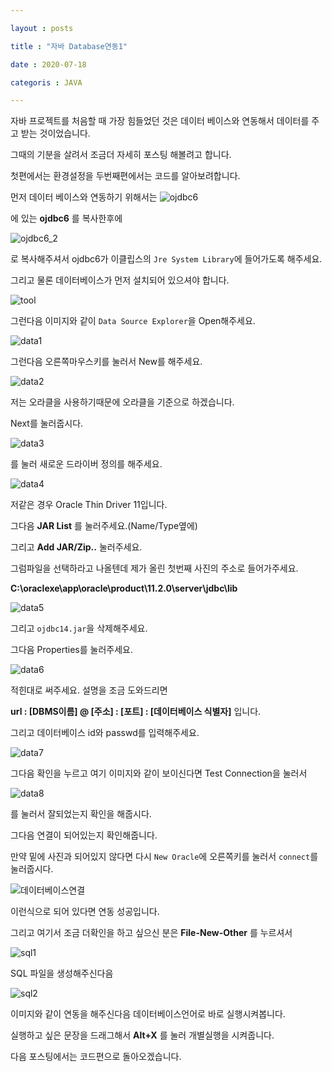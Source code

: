```yaml
---

layout : posts

title : "자바 Database연동1"

date : 2020-07-18

categoris : JAVA

---
```


자바 프로젝트를 처음할 때 가장 힘들었던 것은 데이터 베이스와 연동해서 데이터를 주고 받는 것이었습니다.

그때의 기분을 살려서 조금더 자세히 포스팅 해볼려고 합니다.

첫편에서는 환경설정을 두번째편에서는 코드를 알아보려합니다.

먼저 데이터 베이스와 연동하기 위해서는
![ojdbc6](https://user-images.githubusercontent.com/66049273/87856713-d4588780-c95b-11ea-9721-5473794a52a2.png)

에 있는 **ojdbc6** 를 복사한후에


![ojdbc6_2](https://user-images.githubusercontent.com/66049273/87856725-e9cdb180-c95b-11ea-9bfd-265bf63ba5ec.png)

로 복사해주셔서 ojdbc6가 이클립스의 `Jre System Library`에 들어가도록 해주세요.

그리고 물론 데이터베이스가 먼저 설치되어 있으셔야 합니다.

![tool](https://user-images.githubusercontent.com/66049273/87856885-2c43be00-c95d-11ea-8d2e-671d296b0d5a.png)

그런다음 이미지와 같이 `Data Source Explorer`을 Open해주세요.

![data1](https://user-images.githubusercontent.com/66049273/87856979-f226ec00-c95d-11ea-8fdb-cf90de8ab56d.png)

그런다음 오른쪽마우스키를 눌러서 New를 해주세요.

![data2](https://user-images.githubusercontent.com/66049273/87856980-f2bf8280-c95d-11ea-8b7b-e6eef54c8923.png)

저는 오라클을 사용하기때문에 오라클을 기준으로 하겠습니다.  

Next를 눌러줍시다.

![data3](https://user-images.githubusercontent.com/66049273/87856981-f3581900-c95d-11ea-890a-fd678b67043c.png)

를 눌러 새로운 드라이버 정의를 해주세요.

![data4](https://user-images.githubusercontent.com/66049273/87856982-f3f0af80-c95d-11ea-87c2-1ab8bf38a8ca.png)

저같은 경우 Oracle Thin Driver 11입니다.

그다음 **JAR List** 를 눌러주세요.(Name/Type옆에)

그리고 **Add JAR/Zip..** 눌러주세요.

그럼파일을 선택하라고 나올텐데 제가 올린  첫번째 사진의 주소로 들어가주세요.

**C:\oraclexe\app\oracle\product\11.2.0\server\jdbc\lib**

![data5](https://user-images.githubusercontent.com/66049273/87857186-b2610400-c95f-11ea-9542-9fcabaf30b71.png)

그리고 `ojdbc14.jar`을 삭제해주세요.

그다음 Properties를 눌러주세요.

![data6](https://user-images.githubusercontent.com/66049273/87857187-b2610400-c95f-11ea-8ab4-ae8e1869e6cb.png)

적힌대로 써주세요. 설명을 조금 도와드리면

**url : [DBMS이름] @ [주소] : [포트] : [데이터베이스 식별자]** 입니다.

그리고 데이터베이스 id와 passwd를 입력해주세요.

![data7](https://user-images.githubusercontent.com/66049273/87857184-b12fd700-c95f-11ea-8219-f74cd862d4a7.png)

그다음 확인을 누르고 여기 이미지와 같이 보이신다면 Test Connection을 눌러서

![data8](https://user-images.githubusercontent.com/66049273/87857324-dec95000-c960-11ea-8e2a-14638cba7a94.png)

를 눌러서 잘되었는지 확인을 해줍시다.

그다음 연결이 되어있는지 확인해줍니다.

만약 밑에 사진과 되어있지 않다면 다시 `New Oracle`에 오른쪽키를 눌러서 `connect`를 눌러줍시다.


![데이터베이스연결](https://user-images.githubusercontent.com/66049273/87856315-53988c00-c959-11ea-940d-d17970bdfe41.png)

이런식으로 되어 있다면 연동 성공입니다.

그리고 여기서 조금 더확인을 하고 싶으신 분은
**File-New-Other** 를 누르셔서

![sql1](https://user-images.githubusercontent.com/66049273/87857442-a0806080-c961-11ea-84e5-938b196cbd27.png)

SQL 파일을 생성해주신다음

![sql2](https://user-images.githubusercontent.com/66049273/87857441-9f4f3380-c961-11ea-8a29-2512d6380850.png)

이미지와 같이 연동을 해주신다음 데이터베이스언어로 바로 실행시켜봅니다.

실행하고 싶은 문장을 드래그해서 **Alt+X** 를 눌러 개별실행을 시켜줍니다.

다음 포스팅에서는 코드편으로 돌아오겠습니다.
